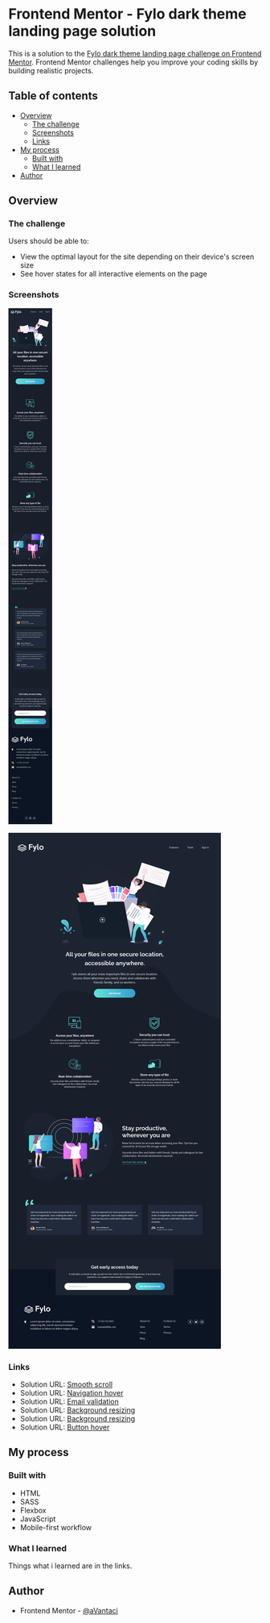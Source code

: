 # Frontend Mentor - Fylo dark theme landing page solution

This is a solution to the [Fylo dark theme landing page challenge on Frontend Mentor](https://www.frontendmentor.io/challenges/fylo-dark-theme-landing-page-5ca5f2d21e82137ec91a50fd). Frontend Mentor challenges help you improve your coding skills by building realistic projects. 

## Table of contents

- [Overview](#overview)
  - [The challenge](#the-challenge)
  - [Screenshots](#screenshots)
  - [Links](#links)
- [My process](#my-process)
  - [Built with](#built-with)
  - [What I learned](#what-i-learned)
- [Author](#author)

## Overview

### The challenge

Users should be able to:

- View the optimal layout for the site depending on their device's screen size
- See hover states for all interactive elements on the page

### Screenshots

![](./screenshotm.png)

![](./screenshotd.jpg)

### Links

- Solution URL: [Smooth scroll](http://iamdustan.com/smoothscroll/)
- Solution URL: [Navigation hover](https://stackoverflow.com/questions/556153/inline-elements-shifting-when-made-bold-on-hover)
- Solution URL: [Email validation](https://www.w3resource.com/javascript/form/email-validation.php)
- Solution URL: [Background resizing](https://www.tutorialrepublic.com/faq/how-to-get-current-image-size-in-javascript.php)
- Solution URL: [Background resizing](https://plainjs.com/javascript/styles/get-the-position-of-an-element-relative-to-the-document-24/)
- Solution URL: [Button hover](https://github.com/Tiago138/fylo-dark-theme-landing-page/blob/main/scss/_globals.scss)

## My process

### Built with

- HTML
- SASS
- Flexbox
- JavaScript
- Mobile-first workflow

### What I learned

Things what i learned are in the links.

## Author

- Frontend Mentor - [@aVantaci](https://www.frontendmentor.io/profile/aVantaci)
